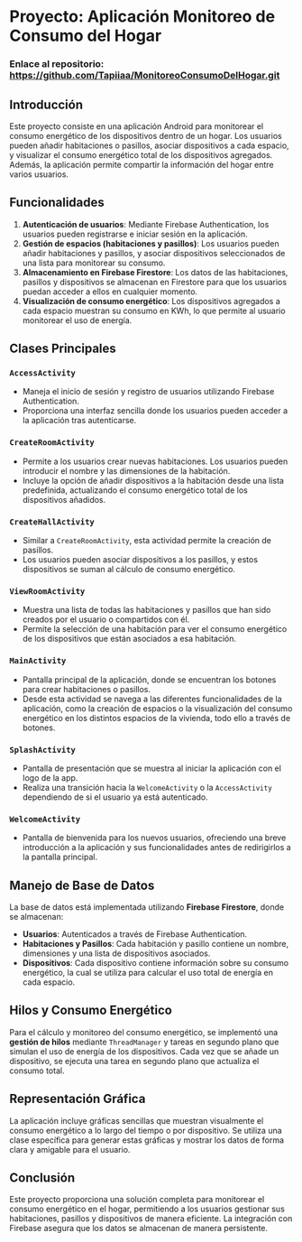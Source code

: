 # Proyecto: Aplicación Monitoreo de Consumo del Hogar
### Enlace al repositorio: https://github.com/Tapiiaa/MonitoreoConsumoDelHogar.git

## Introducción
Este proyecto consiste en una aplicación Android para monitorear el consumo energético de los dispositivos dentro de un hogar. Los usuarios pueden añadir habitaciones o pasillos, asociar dispositivos a cada espacio, y visualizar el consumo energético total de los dispositivos agregados. Además, la aplicación permite compartir la información del hogar entre varios usuarios.

## Funcionalidades

1. **Autenticación de usuarios**: Mediante Firebase Authentication, los usuarios pueden registrarse e iniciar sesión en la aplicación.
2. **Gestión de espacios (habitaciones y pasillos)**: Los usuarios pueden añadir habitaciones y pasillos, y asociar dispositivos seleccionados de una lista para monitorear su consumo.
3. **Almacenamiento en Firebase Firestore**: Los datos de las habitaciones, pasillos y dispositivos se almacenan en Firestore para que los usuarios puedan acceder a ellos en cualquier momento.
4. **Visualización de consumo energético**: Los dispositivos agregados a cada espacio muestran su consumo en KWh, lo que permite al usuario monitorear el uso de energía.

## Clases Principales

### `AccessActivity`
- Maneja el inicio de sesión y registro de usuarios utilizando Firebase Authentication.
- Proporciona una interfaz sencilla donde los usuarios pueden acceder a la aplicación tras autenticarse.

### `CreateRoomActivity`
- Permite a los usuarios crear nuevas habitaciones. Los usuarios pueden introducir el nombre y las dimensiones de la habitación.
- Incluye la opción de añadir dispositivos a la habitación desde una lista predefinida, actualizando el consumo energético total de los dispositivos añadidos.

### `CreateHallActivity`
- Similar a `CreateRoomActivity`, esta actividad permite la creación de pasillos.
- Los usuarios pueden asociar dispositivos a los pasillos, y estos dispositivos se suman al cálculo de consumo energético.

### `ViewRoomActivity`
- Muestra una lista de todas las habitaciones y pasillos que han sido creados por el usuario o compartidos con él.
- Permite la selección de una habitación para ver el consumo energético de los dispositivos que están asociados a esa habitación.

### `MainActivity`
- Pantalla principal de la aplicación, donde se encuentran los botones para crear habitaciones o pasillos.
- Desde esta actividad se navega a las diferentes funcionalidades de la aplicación, como la creación de espacios o la visualización del consumo energético en los distintos espacios de la vivienda, todo ello a través de botones.

### `SplashActivity`
- Pantalla de presentación que se muestra al iniciar la aplicación con el logo de la app.
- Realiza una transición hacia la `WelcomeActivity` o la `AccessActivity` dependiendo de si el usuario ya está autenticado.

### `WelcomeActivity`
- Pantalla de bienvenida para los nuevos usuarios, ofreciendo una breve introducción a la aplicación y sus funcionalidades antes de redirigirlos a la pantalla principal.

## Manejo de Base de Datos

La base de datos está implementada utilizando **Firebase Firestore**, donde se almacenan:
- **Usuarios**: Autenticados a través de Firebase Authentication.
- **Habitaciones y Pasillos**: Cada habitación y pasillo contiene un nombre, dimensiones y una lista de dispositivos asociados.
- **Dispositivos**: Cada dispositivo contiene información sobre su consumo energético, la cual se utiliza para calcular el uso total de energía en cada espacio.

## Hilos y Consumo Energético

Para el cálculo y monitoreo del consumo energético, se implementó una **gestión de hilos** mediante `ThreadManager` y tareas en segundo plano que simulan el uso de energía de los dispositivos. Cada vez que se añade un dispositivo, se ejecuta una tarea en segundo plano que actualiza el consumo total.

## Representación Gráfica

La aplicación incluye gráficas sencillas que muestran visualmente el consumo energético a lo largo del tiempo o por dispositivo. Se utiliza una clase específica para generar estas gráficas y mostrar los datos de forma clara y amigable para el usuario.

## Conclusión

Este proyecto proporciona una solución completa para monitorear el consumo energético en el hogar, permitiendo a los usuarios gestionar sus habitaciones, pasillos y dispositivos de manera eficiente. La integración con Firebase asegura que los datos se almacenan de manera persistente.
